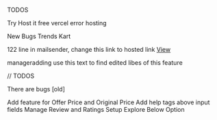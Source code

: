 TODOS

Try Host it free
vercel error hosting

New Bugs Trends Kart

122 line in mailsender, change this link to hosted link
                      <a href="http://localhost:5173/manager/enquiries" target="_blank" class="view-button">View</a>


manageradding
use this text to find edited libes of this feature

// TODOS

There are bugs [old]

Add feature for Offer Price and Original Price
Add help tags above input fields
Manage Review and Ratings
Setup Explore Below Option

